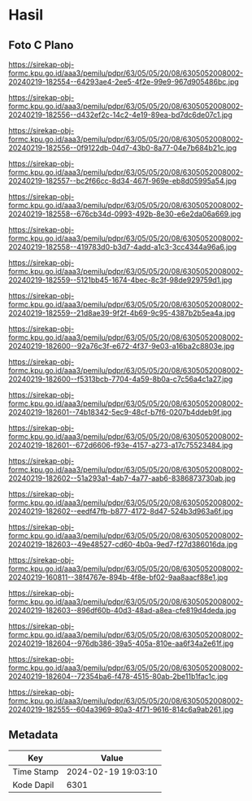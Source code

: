 # Hasil

## Foto C Plano

https://sirekap-obj-formc.kpu.go.id/aaa3/pemilu/pdpr/63/05/05/20/08/6305052008002-20240219-182554--64293ae4-2ee5-4f2e-99e9-967d905486bc.jpg

https://sirekap-obj-formc.kpu.go.id/aaa3/pemilu/pdpr/63/05/05/20/08/6305052008002-20240219-182556--d432ef2c-14c2-4e19-89ea-bd7dc6de07c1.jpg

https://sirekap-obj-formc.kpu.go.id/aaa3/pemilu/pdpr/63/05/05/20/08/6305052008002-20240219-182556--0f9122db-04d7-43b0-8a77-04e7b684b21c.jpg

https://sirekap-obj-formc.kpu.go.id/aaa3/pemilu/pdpr/63/05/05/20/08/6305052008002-20240219-182557--bc2f66cc-8d34-467f-969e-eb8d05995a54.jpg

https://sirekap-obj-formc.kpu.go.id/aaa3/pemilu/pdpr/63/05/05/20/08/6305052008002-20240219-182558--676cb34d-0993-492b-8e30-e6e2da06a669.jpg

https://sirekap-obj-formc.kpu.go.id/aaa3/pemilu/pdpr/63/05/05/20/08/6305052008002-20240219-182558--419783d0-b3d7-4add-a1c3-3cc4344a96a6.jpg

https://sirekap-obj-formc.kpu.go.id/aaa3/pemilu/pdpr/63/05/05/20/08/6305052008002-20240219-182559--5121bb45-1674-4bec-8c3f-98de929759d1.jpg

https://sirekap-obj-formc.kpu.go.id/aaa3/pemilu/pdpr/63/05/05/20/08/6305052008002-20240219-182559--21d8ae39-9f2f-4b69-9c95-4387b2b5ea4a.jpg

https://sirekap-obj-formc.kpu.go.id/aaa3/pemilu/pdpr/63/05/05/20/08/6305052008002-20240219-182600--92a76c3f-e672-4f37-9e03-a16ba2c8803e.jpg

https://sirekap-obj-formc.kpu.go.id/aaa3/pemilu/pdpr/63/05/05/20/08/6305052008002-20240219-182600--f5313bcb-7704-4a59-8b0a-c7c56a4c1a27.jpg

https://sirekap-obj-formc.kpu.go.id/aaa3/pemilu/pdpr/63/05/05/20/08/6305052008002-20240219-182601--74b18342-5ec9-48cf-b7f6-0207b4ddeb9f.jpg

https://sirekap-obj-formc.kpu.go.id/aaa3/pemilu/pdpr/63/05/05/20/08/6305052008002-20240219-182601--672d6606-f93e-4157-a273-a17c75523484.jpg

https://sirekap-obj-formc.kpu.go.id/aaa3/pemilu/pdpr/63/05/05/20/08/6305052008002-20240219-182602--51a293a1-4ab7-4a77-aab6-8386873730ab.jpg

https://sirekap-obj-formc.kpu.go.id/aaa3/pemilu/pdpr/63/05/05/20/08/6305052008002-20240219-182602--eedf47fb-b877-4172-8d47-524b3d963a6f.jpg

https://sirekap-obj-formc.kpu.go.id/aaa3/pemilu/pdpr/63/05/05/20/08/6305052008002-20240219-182603--49e48527-cd60-4b0a-9ed7-f27d386016da.jpg

https://sirekap-obj-formc.kpu.go.id/aaa3/pemilu/pdpr/63/05/05/20/08/6305052008002-20240219-160811--38f4767e-894b-4f8e-bf02-9aa8aacf88e1.jpg

https://sirekap-obj-formc.kpu.go.id/aaa3/pemilu/pdpr/63/05/05/20/08/6305052008002-20240219-182603--896df60b-40d3-48ad-a8ea-cfe819d4deda.jpg

https://sirekap-obj-formc.kpu.go.id/aaa3/pemilu/pdpr/63/05/05/20/08/6305052008002-20240219-182604--976db386-39a5-405a-810e-aa6f34a2e61f.jpg

https://sirekap-obj-formc.kpu.go.id/aaa3/pemilu/pdpr/63/05/05/20/08/6305052008002-20240219-182604--72354ba6-f478-4515-80ab-2be11b1fac1c.jpg

https://sirekap-obj-formc.kpu.go.id/aaa3/pemilu/pdpr/63/05/05/20/08/6305052008002-20240219-182555--604a3969-80a3-4f71-9616-814c6a9ab261.jpg


## Metadata

| Key        | Value               |
| ---------- | ------------------- |
| Time Stamp | 2024-02-19 19:03:10 |
| Kode Dapil | 6301                |



